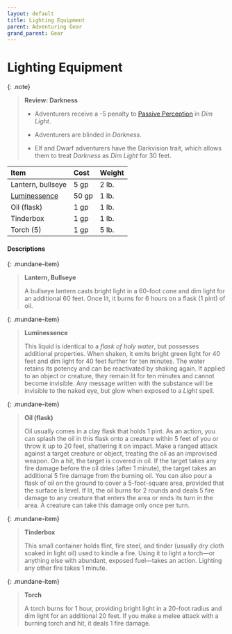 ```yaml
---
layout: default
title: Lighting Equipment
parent: Adventuring Gear
grand_parent: Gear
---
```


# Lighting Equipment

{: .note}
> **Review: Darkness**
>
> * Adventurers receive a -5 penalty to [Passive Perception](../../adventuring/awareness) in _Dim Light_.
>
> * Adventurers are blinded in _Darkness_.
>
> * Elf and Dwarf adventurers have the Darkvision trait, which allows them to treat _Darkness_ as _Dim Light_ for 30 feet.


| Item                                    | Cost  | Weight |
| :-------------------------------------- | :---- | :----- |
| Lantern, bullseye                       | 5 gp  | 2 lb.  |
| [Luminessence](../alchemics/substances) | 50 gp | 1 lb.  |
| Oil (flask)                             | 1 gp  | 1 lb.  |
| Tinderbox                               | 1 gp  | 1 lb.  |
| Torch (5)                               | 1 gp  | 5 lb.  |

#### Descriptions

{: .mundane-item}
> **Lantern, Bullseye**
>
> A bullseye lantern casts bright light in a 60-foot cone and dim light for an additional 60 feet. Once lit, it burns for 6 hours on a flask (1 pint) of oil.

{: .mundane-item}
> **Luminessence**
> 
> This liquid is identical to a _flask of holy water_, but possesses additional properties. When shaken, it emits bright green light for 40 feet and dim light for 40 feet further for ten minutes. The water retains its potency and can be reactivated by shaking again. If applied to an object or creature, they remain lit for ten minutes and cannot become invisible. Any message written with the substance will be invisible to the naked eye, but glow when exposed to a _Light_ spell.

{: .mundane-item}
> **Oil (flask)**
>
> Oil usually comes in a clay flask that holds 1 pint. As an action, you can splash the oil in this flask onto a creature within 5 feet of you or throw it up to 20 feet, shattering it on impact. Make a ranged attack against a target creature or object, treating the oil as an improvised weapon. On a hit, the target is covered in oil. If the target takes any fire damage before the oil dries (after 1 minute), the target takes an additional 5 fire damage from the burning oil. You can also pour a flask of oil on the ground to cover a 5-foot-square area, provided that the surface is level. If lit, the oil burns for 2 rounds and deals 5 fire damage to any creature that enters the area or ends its turn in the area. A creature can take this damage only once per turn.

{: .mundane-item}
> **Tinderbox**
>
> This small container holds flint, fire steel, and tinder (usually dry cloth soaked in light oil) used to kindle a fire. Using it to light a torch—or anything else with abundant, exposed fuel—takes an action. Lighting any other fire takes 1 minute.

{: .mundane-item}
> **Torch**
>
> A torch burns for 1 hour, providing bright light in a 20-foot radius and dim light for an additional 20 feet. If you make a melee attack with a burning torch and hit, it deals 1 fire damage.

